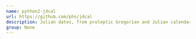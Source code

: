 ```yaml
---
name: python2-jdcal
url: https://github.com/phn/jdcal
description: Julian dates, from proleptic Gregorian and Julian calendars.
group: None
---
```

